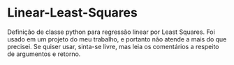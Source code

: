 # Linear-Least-Squares

Definição de classe python para regressão linear por Least Squares.
Foi usado em um projeto do meu trabalho, e portanto não atende a mais do que precisei. Se quiser usar, sinta-se livre, mas leia os comentários a respeito de argumentos e retorno.
